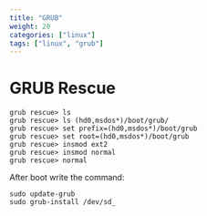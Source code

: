 ```yaml
---
title: "GRUB"
weight: 20
categories: ["linux"]
tags: ["linux", "grub"]
---
```


# GRUB Rescue
~~~
grub rescue> ls
grub rescue> ls (hd0,msdos*)/boot/grub/
grub rescue> set prefix=(hd0,msdos*)/boot/grub
grub rescue> set root=(hd0,msdos*)/boot/grub
grub rescue> insmod ext2
grub rescue> insmod normal
grub rescue> normal
~~~

After boot write the command:
~~~shell
sudo update-grub
sudo grub-install /dev/sd_
~~~
